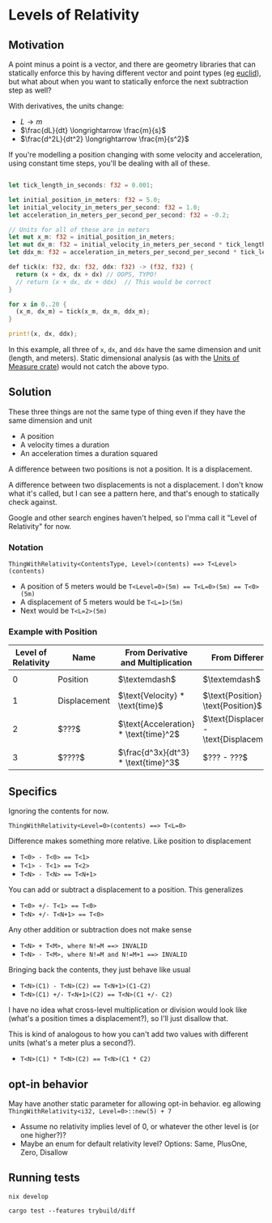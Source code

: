 # Levels of Relativity

## Motivation 

A point minus a point is a vector, and there are geometry libraries that can statically enforce this by having different vector and point types (eg [euclid](https://docs.rs/euclid/latest/euclid/)), but what about when you want to statically enforce the next subtraction step as well?

With derivatives, the units change:

- $L \longrightarrow m$
- $\frac{dL}{dt} \longrightarrow \frac{m}{s}$
- $\frac{d^2L}{dt^2} \longrightarrow \frac{m}{s^2}$

If you're modelling a position changing with some velocity and acceleration, using constant time steps, you'll be dealing with all of these.

```rust

let tick_length_in_seconds: f32 = 0.001;

let initial_position_in_meters: f32 = 5.0;
let initial_velocity_in_meters_per_second: f32 = 1.0;
let acceleration_in_meters_per_second_per_second: f32 = -0.2;

// Units for all of these are in meters
let mut x_m: f32 = initial_position_in_meters;
let mut dx_m: f32 = initial_velocity_in_meters_per_second * tick_length_in_seconds;
let ddx_m: f32 = acceleration_in_meters_per_second_per_second * tick_length_in_seconds * tick_length_in_seconds;

def tick(x: f32, dx: f32, ddx: f32) -> (f32, f32) {
  return (x + dx, dx + dx) // OOPS, TYPO!
  // return (x + dx, dx + ddx)  // This would be correct
}

for x in 0..20 {
  (x_m, dx_m) = tick(x_m, dx_m, ddx_m);
}

print!(x, dx, ddx);

```

In this example, all three of `x`, `dx`, and `ddx` have the same dimension and unit (length, and meters).  Static dimensional analysis (as with the [Units of Measure crate](https://docs.rs/uom/latest/uom/)) would not catch the above typo.

## Solution

These three things are not the same type of thing even if they have the same dimension and unit

- A position
- A velocity times a duration
- An acceleration times a duration squared

A difference between two positions is not a position.  It is a displacement.

A difference between two displacements is not a displacement.  I don't know what it's called, but I can see a pattern here, and that's enough to statically check against.

Google and other search engines haven't helped, so I'mma call it "Level of Relativity" for now.

### Notation

`ThingWithRelativity<ContentsType, Level>(contents) ==> T<Level>(contents)`

- A position of 5 meters would be `T<Level=0>(5m) == T<L=0>(5m) == T<0>(5m)`
- A displacement of 5 meters would be `T<L=1>(5m)`
- Next would be `T<L=2>(5m)`

### Example with Position
<table><thead>
  <tr>
    <th>Level of Relativity</th>
    <th>Name</th>
    <th>From Derivative and Multiplication</th>
    <th>From Difference</th>
    <th>Notation</th>
  </tr></thead>
<tbody>
  <tr>
    <td>0</td>
    <td>Position</td>
    <td>$\textemdash$</td>
    <td>$\textemdash$</td>
    <td><code>ThingWithRelativity&lt;Level=0&gt;(value)</code></td>
  </tr>
  <tr>
    <td>1</td>
    <td>Displacement</td>
    <td>$\text{Velocity} * \text{time}$</td>
    <td>$\text{Position} - \text{Position}$</td>
    <td><code>ThingWithRelativity&lt;Level=1&gt;(value)</code></td>
  </tr>
  <tr>
    <td>2</td>
    <td>$???$</td>
    <td>$\text{Acceleration} * \text{time}^2$</td>
    <td>$\text{Displacement} - \text{Displacement}$</td>
    <td><code>ThingWithRelativity&lt;Level=2&gt;(value)</code></td>
  </tr>
  <tr>
    <td>3</td>
    <td>$????$</td>
    <td>$\frac{d^3x}{dt^3} * \text{time}^3$</td>
    <td>$??? - ???$</td>
    <td><code>ThingWithRelativity&lt;Level=3&gt;(value)</code></td>
  </tr>
</tbody>
</table>

## Specifics

Ignoring the contents for now.

`ThingWithRelativity<Level=0>(contents) ==> T<L=0>`

Difference makes something more relative.  Like position to displacement

- `T<0> - T<0> == T<1>`
- `T<1> - T<1> == T<2>`
- `T<N> - T<N> == T<N+1>`

You can add or subtract a displacement to a position.  This generalizes

- `T<0> +/- T<1> == T<0>`
- `T<N> +/- T<N+1> == T<0>`

Any other addition or subtraction does not make sense

- `T<N> + T<M>, where N!=M ==> INVALID`
- `T<N> - T<M>, where N!=M and N!=M+1 ==> INVALID`

Bringing back the contents, they just behave like usual

- `T<N>(C1) - T<N>(C2) == T<N+1>(C1-C2)`
- `T<N>(C1) +/- T<N+1>(C2) == T<N>(C1 +/- C2)`

I have no idea what cross-level multiplication or division would look like (what's a position times a displacement?), so I'll just disallow that.

This is kind of analogous to how you can't add two values with different units (what's a meter plus a second?).

- `T<N>(C1) * T<N>(C2) == T<N>(C1 * C2)`


## opt-in behavior

May have another static parameter for allowing opt-in behavior.  eg allowing `ThingWithRelativity<i32, Level=0>::new(5) + 7`

- Assume no relativity implies level of 0, or whatever the other level is (or one higher?)?
- Maybe an enum for default relativity level?  Options: Same, PlusOne, Zero, Disallow

## Running tests

`nix develop`

`cargo test --features trybuild/diff`
